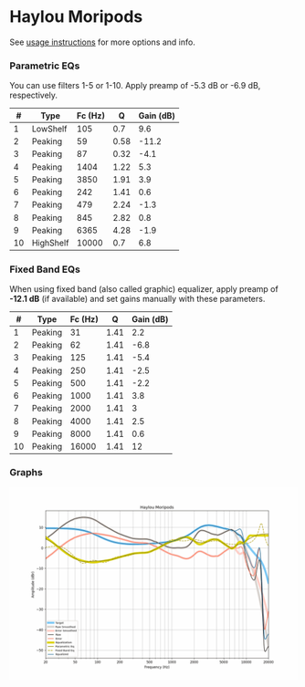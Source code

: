 # Haylou Moripods
See [usage instructions](https://github.com/jaakkopasanen/AutoEq#usage) for more options and info.

### Parametric EQs
You can use filters 1-5 or 1-10. Apply preamp of -5.3 dB or -6.9 dB, respectively.

|   # | Type      |   Fc (Hz) |    Q |   Gain (dB) |
|-----|-----------|-----------|------|-------------|
|   1 | LowShelf  |       105 | 0.7  |         9.6 |
|   2 | Peaking   |        59 | 0.58 |       -11.2 |
|   3 | Peaking   |        87 | 0.32 |        -4.1 |
|   4 | Peaking   |      1404 | 1.22 |         5.3 |
|   5 | Peaking   |      3850 | 1.91 |         3.9 |
|   6 | Peaking   |       242 | 1.41 |         0.6 |
|   7 | Peaking   |       479 | 2.24 |        -1.3 |
|   8 | Peaking   |       845 | 2.82 |         0.8 |
|   9 | Peaking   |      6365 | 4.28 |        -1.9 |
|  10 | HighShelf |     10000 | 0.7  |         6.8 |

### Fixed Band EQs
When using fixed band (also called graphic) equalizer, apply preamp of **-12.1 dB** (if available) and set gains manually with these parameters.

|   # | Type    |   Fc (Hz) |    Q |   Gain (dB) |
|-----|---------|-----------|------|-------------|
|   1 | Peaking |        31 | 1.41 |         2.2 |
|   2 | Peaking |        62 | 1.41 |        -6.8 |
|   3 | Peaking |       125 | 1.41 |        -5.4 |
|   4 | Peaking |       250 | 1.41 |        -2.5 |
|   5 | Peaking |       500 | 1.41 |        -2.2 |
|   6 | Peaking |      1000 | 1.41 |         3.8 |
|   7 | Peaking |      2000 | 1.41 |         3   |
|   8 | Peaking |      4000 | 1.41 |         2.5 |
|   9 | Peaking |      8000 | 1.41 |         0.6 |
|  10 | Peaking |     16000 | 1.41 |        12   |

### Graphs
![](./Haylou%20Moripods.png)

